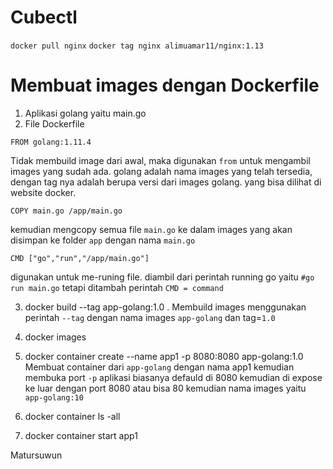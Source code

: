 # Cubectl

```docker pull nginx```
```docker tag nginx alimuamar11/nginx:1.13```

# Membuat images dengan Dockerfile
1. Aplikasi golang yaitu main.go
2. File Dockerfile

`FROM golang:1.11.4`

Tidak membuild image dari awal, maka digunakan `from` untuk mengambil images yang sudah ada.
golang adalah nama images yang telah tersedia, dengan tag nya adalah berupa versi dari images golang. yang bisa dilihat di website docker.

`COPY main.go /app/main.go`

kemudian mengcopy semua file `main.go` ke dalam images yang akan disimpan ke folder `app` dengan nama `main.go`

`CMD ["go","run","/app/main.go"]`

digunakan untuk me-runing file. diambil dari perintah running go yaitu `#go run main.go` tetapi ditambah perintah `CMD = command`

3. docker build --tag app-golang:1.0 .
Membuild images menggunakan perintah `--tag` dengan nama images `app-golang` dan tag=`1.0`

4. docker images

5. docker container create --name app1 -p 8080:8080 app-golang:1.0
Membuat container dari `app-golang` dengan nama app1 kemudian membuka port `-p`
aplikasi biasanya defauld di 8080 kemudian di expose ke luar dengan port 8080 atau bisa 80 kemudian nama images yaitu `app-golang:10` 

6. docker container ls -all

7. docker container start app1

Matursuwun
